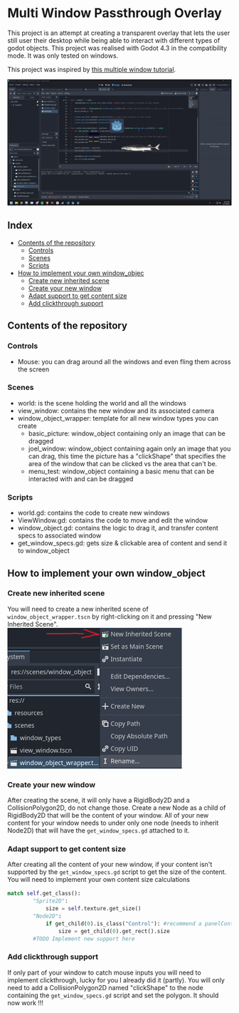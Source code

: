 # Multi Window Passthrough Overlay

This project is an attempt at creating a transparent overlay that lets the user still user their desktop while being able to interact with different types of godot objects. This project was realised with Godot 4.3 in the compatibility mode. It was only tested on windows.

This project was inspired by [this multiple window tutorial](https://github.com/geegaz/Multiple-Windows-tutorial).

![demo gif](resources/demo.gif)

## Index

- [Contents of the repository](#contents-of-the-repository)
    - [Controls](#controls)
    - [Scenes](#scenes)
    - [Scripts](#scripts)
- [How to implement your own window_objec](#how-to-implement-your-own-window_object)
    - [Create new inherited scene](#create-new-inherited-scene)
    - [Create your new window](#create-your-new-window)
    - [Adapt support to get content size](#adapt-support-to-get-content-size)
    - [Add clickthrough support](#add-clickthrough-support)

## Contents of the repository

### Controls
- Mouse: you can drag around all the windows and even fling them across the screen

### Scenes
- world: is the scene holding the world and all the windows
- view_window: contains the new window and its associated camera
- window_object_wrapper: template for all new window types you can create
    - basic_picture: window_object containing only an image that can be dragged
    - joel_window: window_object containing again only an image that you can drag, this time the picture has a "clickShape" that specifies the area of the window that can be clicked vs the area that can't be.
    - menu_test: window_object containing a basic menu that can be interacted with and can be dragged

### Scripts
- world.gd: contains the code to create new windows
- ViewWindow.gd: contains the code to move and edit the window
- window_object.gd: contains the logic to drag it, and transfer content specs to associated window
- get_window_specs.gd: gets size & clickable area of content and send it to window_object

## How to implement your own window_object

### Create new inherited scene
You will need to create a new inherited scene of `window_object_wrapper.tscn` by right-clicking on it and pressing "New Inherited Scene".
![how to create new scene](resources\new_inherit_scene.png)

### Create your new window
After creating the scene, it will only have a RigidBody2D and a CollisionPolygon2D, do not change those. Create a new Node as a child of RigidBody2D that will be the content of your window. All of your new content for your window needs to under only one node (needs to inherit Node2D) that will have the `get_window_specs.gd` attached to it.

### Adapt support to get content size
After creating all the content of your new window, if your content isn't supported by the `get_window_specs.gd` script to get the size of the content. You will need to implement your own content size calculations
```python
match self.get_class():
		"Sprite2D":
			size = self.texture.get_size()
		"Node2D":
			if get_child(0).is_class("Control"): #recommend a panelContainer
				size = get_child(0).get_rect().size
		#TODO Implement new support here
```

### Add clickthrough support
If only part of your window to catch mouse inputs you will need to implement clickthrough, lucky for you I already did it (partly). You will only need to add a CollisionPolygon2D named "clickShape" to the node containing the `get_window_specs.gd` script and set the polygon. It should now work !!!